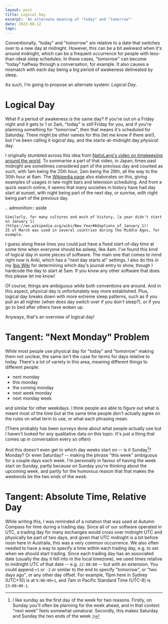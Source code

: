 ```yaml
---
layout: post
title: Logical Day
excerpt: 'An alternate meaning of "today" and "tomorrow"'
date: 2023-08-12
tags:
---
```


Conventionally, "today" and "tomorrow" are relative to a date that switches over to a new day at midnight.
However, this can be a bit awkward when it's around midnight, which can be a frequent occurrence for people with less-than-ideal sleep schedules.
In these cases, "tomorrow" can become "today" halfway through a conversation, for example.
It also causes a mismatch with each day being a big period of awakeness delineated by sleep.

As such, I'm going to propose an alternate system: _Logical Day_.

# Logical Day

What if a period of awakeness _is_ the same day?
If you're out on a Friday night and it gets to 1 or 2am, "today" is _still_ Friday for you, and if you're planning something for "tomorrow", then that means it's scheduled for Saturday.
There might be other names for this (let me know if there are!), but I've been calling it _logical_ day, and the starts-at-midnight day _physical_ day.

I originally stumbled across this idea from [NativLang's video on timekeeping around the world](https://youtu.be/eelVqfm8vVc?t=384).
To summarise a part of that video, in Japan, times past midnight are sometimes considered part of the previous day and counted as such, with 1am being the 25th hour, 2am being the 26th, all the way to the 30th hour at 6am.
The [Wikipedia page](https://en.wikipedia.org/wiki/Date_and_time_notation_in_Japan#Time) also elaborates on this, giving examples of usages in late-night bars and television scheduling.
And from a quick search online, it seems that many societies in history have had day start at sunset, with night being part of the next day, or sunrise, with night being part of the previous day.

.. admonition:: aside

	Similarly, for many cultures and much of history, [a year didn't start on January 1](https://en.wikipedia.org/wiki/New_Year#Adoptions_of_January_1)!
	25 of March was used in several countries during the Middle Ages, for example.

I guess along these lines you could just have a fixed start-of-day time at some time when everyone should be asleep, like 4am.
I've found this kind of logical day in some pieces of software.
The main one that comes to mind right now is Anki, which has a "next day starts at" settings.
I also do this in my [Ibis Wiki](https://ralismark.xyz/ibis-wiki/) for determining which day's journal entry to show, though I hardcode the day to start at 5am.
If you know any other software that does this please let me know!

Of course, things are ambiguous while both conventions are around.
And in this aspect, physical day is unfortunately way more established.
Plus, logical day breaks down with more extreme sleep patterns, such as if you pull an all nighter (when does day switch over if you don't sleep?), or if you go to bed after others have woken up.

Anyways, that's an overview of logical day!

# Tangent: "Next Monday" Problem

While most people use physical day for "today" and "tomorrow" making them not unclear, the same isn't the case for terms for days relative to today.
There's a lot of variety in this area, meaning different things to different people:

- next monday
- this monday
- the coming monday
- next week monday
- next monday week

and similar for other weekdays.
I think people are able to figure out what is meant most of the time but at the same time people don't actually agree on the rules on what term to use, or what each phrasing mean.

(There probably has been surveys done about what people actually use but I haven't looked for any qualitative data on this topic. It's just a thing that comes up in conversation every so often)

And this doesn't even get to which day weeks start on -- is it Sunday[^weekends]? Monday? Or even Saturday? -- making the phrase "this week" ambiguous for a couple days each week.
I'm personally in favour of having the week start on Sunday, partly because on Sunday you're thinking about the upcoming week, and partly for the humorous reason that that makes the weekends be the two _ends_ of the _week_.

[^weekends]: I like sunday as the first day of the week for two reasons.
	Firstly, on Sunday you'll often be planning for the week ahead, and in that context "next week" feels somewhat unnatural.
	Secondly, this makes Saturday and Sunday the two ends of the week ;)

# Tangent: Absolute Time, Relative Day

While writing this, I was reminded of a notation that was used at Autumn Compass for time during a trading day.
Since all of our software operated in UTC, a trading day for many exchanges would cross over midnight UTC and physically be part of two days, and given that UTC midnight is a bit before noon here in Australia, this was a very common occurrence.
We also often needed to have a way to specify a time within each trading day, e.g. to set when we should start trading.
Since each trading day has an associated date (usually the day it fell into in the local timezone), we used times relative to midnight UTC of that date -- e.g. `22:00:00` -- but with an extension.
You could append `+1` or `-2` or similar to the end to specify "tomorrow", or "two days ago", or any other day offset.
For example, 11pm here in Sydney (UTC+10) is at `9:00:00+1`, and 7am in Pacific Standard Time (UTC-8) is `23:00:00-1`.
